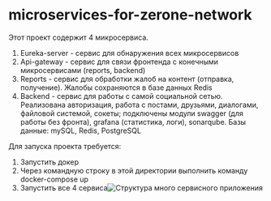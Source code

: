 # microservices-for-zerone-network
Этот проект содержит 4 микросервиса.
1. Eureka-server - сервис для обнаружения всех микросервисов
2. Api-gateway - сервис для связи фронтенда с конечными микросервисами (reports, backend)
3. Reports - сервис для обработки жалоб на контент (отправка, получение). Жалобы сохраняются в базе данных Redis
4. Backend - сервис для работы с самой социальной сетью. Реализована авторизация, работа с постами, друзьями, диалогами, файловой системой, сокеты; подключены модули swagger (для работы без фронта), grafana (статистика, логи), sonarqube. Базы данные: mySQL, Redis, PostgreSQL

Для запуска проекта требуется:
1. Запустить докер 
2. Через командную строку в этой директории выполнить команду docker-compose up
3. Запустить все 4 сервиса![Структура много сервисного приложения](https://user-images.githubusercontent.com/84029079/192139164-0d915bc3-1ab3-453f-b1be-1d32bcd911a1.jpg)

